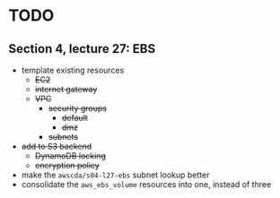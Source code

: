 # TODO

## Section 4, lecture 27: EBS

- template existing resources
  - ~~EC2~~
  - ~~internet gateway~~
  - ~~VPC~~
    - ~~security groups~~
      - ~~default~~
      - ~~dmz~~
    - ~~subnets~~
- ~~add to S3 backend~~
  - ~~DynamoDB locking~~
  - ~~encryption policy~~
- make the `awscda/s04-l27-ebs` subnet lookup better
- consolidate the `aws_ebs_volume` resources into one, instead of three
